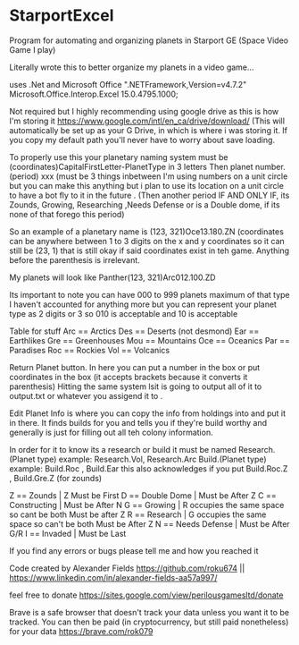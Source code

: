 # StarportExcel
Program for automating and organizing planets in Starport GE (Space Video Game I play)

Literally wrote this to better organize my planets in a video game...

uses .Net and Microsoft Office
".NETFramework,Version=v4.7.2"
Microsoft.Office.Interop.Excel 15.0.4795.1000;

Not required but I highly recommending using google drive as this is how I'm storing it https://www.google.com/intl/en_ca/drive/download/
(This will automatically be set up as your G Drive, in which is where i was storing it. If you copy my default path you'll never have to worry about save loading.

To properly use this your planetary naming system must be (coordinates)CapitalFirstLetter-PlanetType in 3 letters Then planet number. (period) xxx (must be 3 things inbetween I'm using numbers on a unit circle but you can make this anything but i plan to use its location on a unit circle to have a bot fly to it in the future . (Then another period IF AND ONLY IF, its Zounds, Growing, Researching ,Needs Defense or is a Double dome, if its none of that forego this period)

So an example of a planetary name is (123, 321)Oce13.180.ZN (coordinates can be anywhere between 1 to 3 digits on the x and y coordinates so it can still be (23, 1) that is still okay if said coordinates exist in teh game. Anything before the parenthesis is irrelevant.

My planets will look like Panther(123, 321)Arc012.100.ZD

Its important to note you can have 000 to 999 planets maximum of that type I haven't accounted for anything more but you can represent your planet type as 2 digits or 3
so 010 is acceptable and 10 is acceptable

Table for stuff
Arc == Arctics
Des == Deserts (not desmond)
Ear == Earthlikes
Gre == Greenhouses
Mou == Mountains
Oce == Oceanics
Par == Paradises
Roc == Rockies
Vol == Volcanics

Return Planet button. In here you can put a number in the box or put coordinates in the box (it accepts brackets because it converts it parenthesis) Hitting the same system lsit is going to output all of it to output.txt or whatever you assigend it to .

Edit Planet Info is where you can copy the info from holdings into and put it in there. It finds builds for you and tells you if they're build worthy and generally is just for filling out all teh colony information.

In order for it to know its a research or build it must be named
Research.(Planet type) example: Research.Vol, Research.Arc
Build.(Planet type) example: Build.Roc , Build.Ear
this also acknowledges if you put Build.Roc.Z , Build.Gre.Z (for zounds)


Z == Zounds | Z Must be First
D == Double Dome | Must be After Z
C == Constructing | Must be After N
G == Growing | R occupies the same space so cant be both Must be after Z
R == Research | G occupies the same space so can't be both Must be After Z
N == Needs Defense | Must be After G/R
I == Invaded | Must be Last


If you find any errors or bugs please tell me and how you reached it

Code created by Alexander Fields https://github.com/roku674 || https://www.linkedin.com/in/alexander-fields-aa57a997/

feel free to donate https://sites.google.com/view/perilousgamesltd/donate

Brave is a safe browser that doesn't track your data unless you want it to be tracked. You can then be paid (in cryptocurrency, but still paid nonetheless) for your data https://brave.com/rok079
